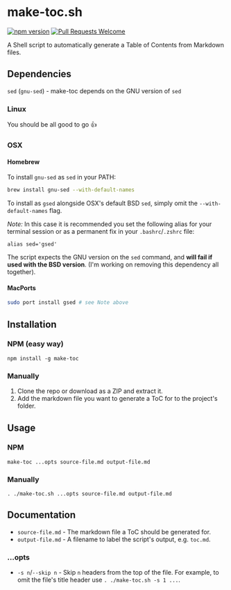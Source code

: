 # make-toc.sh
[![npm version](https://badge.fury.io/js/make-toc.svg)](https://badge.fury.io/js/make-toc)
<a href="https://github.com/bkrem/make-toc.sh/pulls"><img alt="Pull Requests Welcome" src="https://img.shields.io/badge/PRs-welcome-brightgreen.svg?style=flat-square"></a>

A Shell script to automatically generate a Table of Contents from Markdown files.

## Dependencies
`sed` (`gnu-sed`) - make-toc depends on the GNU version of `sed`

### Linux
You should be all good to go :+1:

### OSX
#### Homebrew
To install `gnu-sed` as `sed` in your PATH:
```sh
brew install gnu-sed --with-default-names
```
To install as `gsed` alongside OSX's default BSD `sed`, simply omit the `--with-default-names` flag.

_Note:_ In this case it is recommended you set the following alias for your terminal session or as a permanent fix in your `.bashrc`/`.zshrc` file:
```
alias sed='gsed'
```
The script expects the GNU version on the `sed` command, and **will fail if used with the BSD version**. (I'm working on removing this dependency all together).

#### MacPorts
```sh
sudo port install gsed # see Note above
```


## Installation
### NPM (easy way)
```
npm install -g make-toc
```

### Manually
1. Clone the repo or download as a ZIP and extract it.
2. Add the markdown file you want to generate a ToC for to the project's folder.


## Usage
### NPM
```
make-toc ...opts source-file.md output-file.md
```

### Manually
```
. ./make-toc.sh ...opts source-file.md output-file.md
```

## Documentation
- `source-file.md` - The markdown file a ToC should be generated for.
- `output-file.md` - A filename to label the script's output, e.g. `toc.md`.

### ...opts
- `-s n`/`--skip n` - Skip `n` headers from the top of the file. For example, to omit the file's title header use `. ./make-toc.sh -s 1 ...`.
